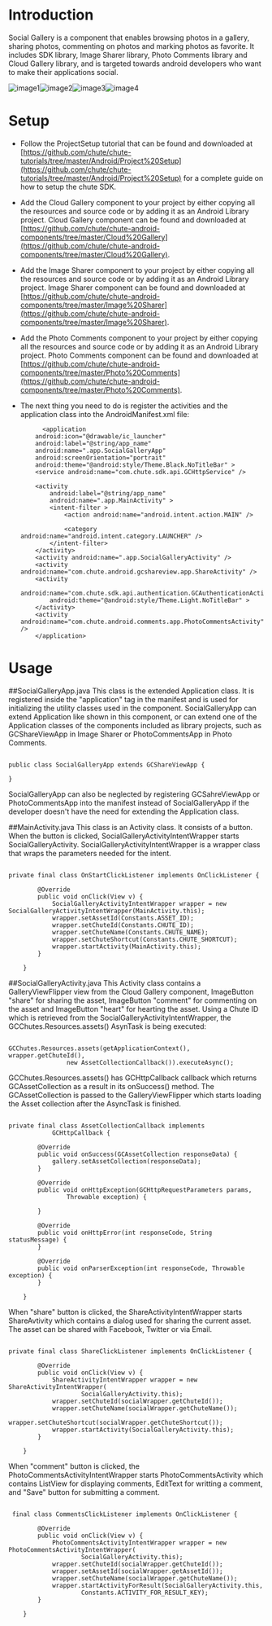 Introduction
====

Social Gallery is a component that enables browsing photos in a gallery, sharing photos, commenting on photos and marking photos as favorite.
It includes SDK library, Image Sharer library, Photo Comments library and Cloud Gallery library, and is targeted towards android developers who want to make their applications social. 

![image1](https://github.com/chute/chute-android-components/raw/master/Social%20Gallery/screenshots/1.png)![image2](https://github.com/chute/chute-android-components/raw/master/Social%20Gallery/screenshots/2.png)![image3](https://github.com/chute/chute-android-components/raw/master/Social%20Gallery/screenshots/3.png)![image4](https://github.com/chute/chute-android-components/raw/master/Social%20Gallery/screenshots/4.png)

Setup
====

* Follow the ProjectSetup tutorial that can be found and downloaded at  
  [https://github.com/chute/chute-tutorials/tree/master/Android/Project%20Setup](https://github.com/chute/chute-tutorials/tree/master/Android/Project%20Setup) for a complete guide on how to setup the chute SDK.
  
* Add the Cloud Gallery component to your project by either copying all the resources and source code or by adding it as an Android Library project.
  Cloud Gallery component can be found and downloaded at [https://github.com/chute/chute-android-components/tree/master/Cloud%20Gallery](https://github.com/chute/chute-android-components/tree/master/Cloud%20Gallery).

* Add the Image Sharer component to your project by either copying all the resources and source code or by adding it as an Android Library project.
  Image Sharer component can be found and downloaded at [https://github.com/chute/chute-android-components/tree/master/Image%20Sharer](https://github.com/chute/chute-android-components/tree/master/Image%20Sharer).

* Add the Photo Comments component to your project by either copying all the resources and source code or by adding it as an Android Library project.
  Photo Comments component can be found and downloaded at [https://github.com/chute/chute-android-components/tree/master/Photo%20Comments](https://github.com/chute/chute-android-components/tree/master/Photo%20Comments).
    
* The next thing you need to do is register the activities and the application class into the AndroidManifest.xml file:

    ```
          <application
        android:icon="@drawable/ic_launcher"
        android:label="@string/app_name"
        android:name=".app.SocialGalleryApp"
        android:screenOrientation="portrait"
        android:theme="@android:style/Theme.Black.NoTitleBar" >
        <service android:name="com.chute.sdk.api.GCHttpService" />

        <activity
            android:label="@string/app_name"
            android:name=".app.MainActivity" >
            <intent-filter >
                <action android:name="android.intent.action.MAIN" />

                <category android:name="android.intent.category.LAUNCHER" />
            </intent-filter>
        </activity>
        <activity android:name=".app.SocialGalleryActivity" />
        <activity android:name="com.chute.android.gcshareview.app.ShareActivity" />
        <activity
            android:name="com.chute.sdk.api.authentication.GCAuthenticationActivity"
            android:theme="@android:style/Theme.Light.NoTitleBar" >
        </activity>
        <activity android:name="com.chute.android.comments.app.PhotoCommentsActivity" />
        </application>
    ```
    
Usage
====

##SocialGalleryApp.java 
This class is the extended Application class. It is registered inside the "application" tag in the manifest and is used for initializing the utility classes used in the component.
SocialGalleryApp can extend Application like shown in this component, or can extend one of the Application classes of the components included as library projects, such as GCShareViewApp in Image Sharer or PhotoCommentsApp in Photo Comments. 
<pre><code>
public class SocialGalleryApp extends GCShareViewApp {

}
</code></pre>

SocialGalleryApp can also be neglected by registering GCSahreViewApp or PhotoCommentsApp into the manifest instead of SocialGalleryApp if the developer doesn't have the need for extending the Application class.
 
##MainActivity.java
This class is an Activity class. It consists of a button. When the button is clicked, SocialGalleryActivityIntentWrapper starts SocialGalleryActivity. SocialGalleryActivityIntentWrapper is a wrapper class that wraps the parameters needed for the intent.
<pre><code>
private final class OnStartClickListener implements OnClickListener {

		@Override
		public void onClick(View v) {
			SocialGalleryActivityIntentWrapper wrapper = new SocialGalleryActivityIntentWrapper(MainActivity.this);
			wrapper.setAssetId(Constants.ASSET_ID);
			wrapper.setChuteId(Constants.CHUTE_ID);
			wrapper.setChuteName(Constants.CHUTE_NAME);
			wrapper.setChuteShortcut(Constants.CHUTE_SHORTCUT);
			wrapper.startActivity(MainActivity.this);
		}
		
	}
</code></pre>

##SocialGalleryActivity.java
This Activity class contains a GalleryViewFlipper view from the Cloud Gallery component, ImageButton "share" for sharing the asset, ImageButton "comment" for commenting on the asset and ImageButton "heart" for hearting the asset.
Using a Chute ID which is retrieved from the SocialGalleryActivityIntentWrapper, the GCChutes.Resources.assets() AsynTask is being executed:
<pre><code>
GCChutes.Resources.assets(getApplicationContext(), wrapper.getChuteId(),
				new AssetCollectionCallback()).executeAsync();   
</code></pre>

GCChutes.Resources.assets() has GCHttpCallback<GCAssetCollection> callback which returns GCAssetCollection as a result in its onSuccess() method.
The GCAssetCollection is passed to the GalleryViewFlipper which starts loading the Asset collection after the AsyncTask is finished.
<pre><code>
private final class AssetCollectionCallback implements
			GCHttpCallback<GCAssetCollection> {

		@Override
		public void onSuccess(GCAssetCollection responseData) {
			gallery.setAssetCollection(responseData);
		}

		@Override
		public void onHttpException(GCHttpRequestParameters params,
				Throwable exception) {

		}

		@Override
		public void onHttpError(int responseCode, String statusMessage) {
		}

		@Override
		public void onParserException(int responseCode, Throwable exception) {
		}

	}
</code></pre>

When "share" button is clicked, the ShareActivityIntentWrapper starts ShareAvtivity which contains a dialog used for sharing the current asset. 
The asset can be shared with Facebook, Twitter or via Email.
<pre><code>
private final class ShareClickListener implements OnClickListener {

		@Override
		public void onClick(View v) {
			ShareActivityIntentWrapper wrapper = new ShareActivityIntentWrapper(
					SocialGalleryActivity.this);
			wrapper.setChuteId(socialWrapper.getChuteId());
			wrapper.setChuteName(socialWrapper.getChuteName());
			wrapper.setChuteShortcut(socialWrapper.getChuteShortcut());
			wrapper.startActivity(SocialGalleryActivity.this);
		}

	}
</pre></code>

When "comment" button is clicked, the PhotoCommentsActivityIntentWrapper starts PhotoCommentsActivity which contains ListView for displaying comments, EditText for writting a comment, and "Save" button for submitting a comment.
<pre><code>
 final class CommentsClickListener implements OnClickListener {

		@Override
		public void onClick(View v) {
			PhotoCommentsActivityIntentWrapper wrapper = new PhotoCommentsActivityIntentWrapper(
					SocialGalleryActivity.this);
			wrapper.setChuteId(socialWrapper.getChuteId());
			wrapper.setAssetId(socialWrapper.getAssetId());
			wrapper.setChuteName(socialWrapper.getChuteName());
			wrapper.startActivityForResult(SocialGalleryActivity.this,
					Constants.ACTIVITY_FOR_RESULT_KEY);
		}

	}
</code></pre>

	    